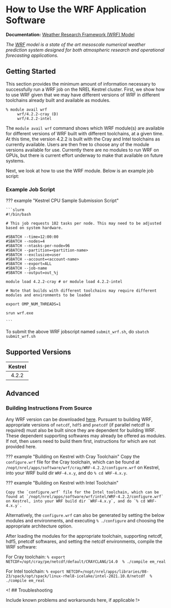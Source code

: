 # How to Use the WRF Application Software 

**Documentation:** [Weather Research Framework (WRF) Model](https://www.mmm.ucar.edu/models/wrf)

*The [WRF](https://www.mmm.ucar.edu/models/wrf) model is a state of the art mesoscale numerical weather prediction system designed for both atmospheric research and operational forecasting applications.*

## Getting Started

This section provides the minimum amount of information necessary to
successfully run a WRF job on the NREL Kestrel cluster. First, we show
how to use WRF given that we may have different versions of WRF
in different toolchains already built and available as modules.


```
% module avail wrf
     wrf/4.2.2-cray (D)    
     wrf/4.2.2-intel
```

The `module avail wrf` command shows which WRF module(s) are available
for different versions of WRF built with different toolchains, at a given time. At this time, the
version 4.2.2 is built with the Cray and Intel toolchains as currently available. Users are
then free to choose any of the module versions available for
use. Currently there are no modules to run WRF on GPUs, but there is
current effort underway to make that available on future systems.

Next, we look at how to use the WRF module. Below is an example job script:

### Example Job Script

??? example "Kestrel CPU Sample Submission Script"

	```slurm
	#!/bin/bash

	# This job requests 102 tasks per node. This may need to be adjusted based on system hardware. 

	#SBATCH --time=12:00:00
	#SBATCH --nodes=4
	#SBATCH --ntasks-per-node=96
	#SBATCH --partition=<partition-name>
	#SBATCH --exclusive=user
	#SBATCH --account=<account-name>
	#SBATCH --export=ALL
	#SBATCH --job-name
	#SBATCH --output=out_%j

	module load 4.2.2-cray # or module load 4.2.2-intel

	# Note that builds with different toolchains may require different modules and environments to be loaded

	export OMP_NUM_THREADS=1

	srun wrf.exe

	```

To submit the above WRF jobscript named `submit_wrf.sh`, do ``` sbatch submit_wrf.sh ```

## Supported Versions

| Kestrel |
|:-------:
| 4.2.2   | 

## Advanced

### Building Instructions From Source

Any WRF version can be downloaded [here](https://github.com/wrf-model/WRF/releases). Pursuant to building WRF, appropriate versions of `netcdf`, `hdf5` and `pnetcdf` (if parallel netcdf is required) must also be built since they are dependent for building WRF. These dependent supporting softwares may already be offered as modules. If not, then users need to build them first, instructions for which are not provided here. 

??? example "Building on Kestrel with Cray Toolchain"
   	Copy the `configure.wrf` file for the Cray toolchain, which can be found at `/nopt/nrel/apps/software/wrf/cray/WRF-4.2.2/configure.wrf` on Kestrel, into your WRF build dir `WRF-4.x.y`, and do `% cd WRF-4.x.y`.
	
??? example "Building on Kestrel with Intel Toolchain"

    Copy the `configure.wrf` file for the Intel toolchain, which can be found at `/nopt/nrel/apps/software/wrf/intel/WRF-4.2.2/configure.wrf` on Kestrel, into your WRF build dir `WRF-4.x.y`, and do `% cd WRF-4.x.y`.


Alternatively, the `configure.wrf` can also be generated by setting the below modules and environments, and executing `% ./configure` and choosing the appropriate architecture option.

After loading the modules for the appropriate toolchain, supporting netcdf, hdf5, pnetcdf softwares, and setting the netcdf environments, compile the WRF software:

For Cray toolchain:
	```
	% export NETCDF=/opt/cray/pe/netcdf/default/CRAYCLANG/14.0 
	% ./compile em_real
	```

For Intel toolchain:
	```
	% export NETCDF=/nopt/nrel/apps/libraries/08-23/spack/opt/spack/linux-rhel8-icelake/intel-2021.10.0/netcdf 
	% ./compile em_real
	```


<! ## Troubleshooting

 Include known problems and workarounds here, if applicable !>

